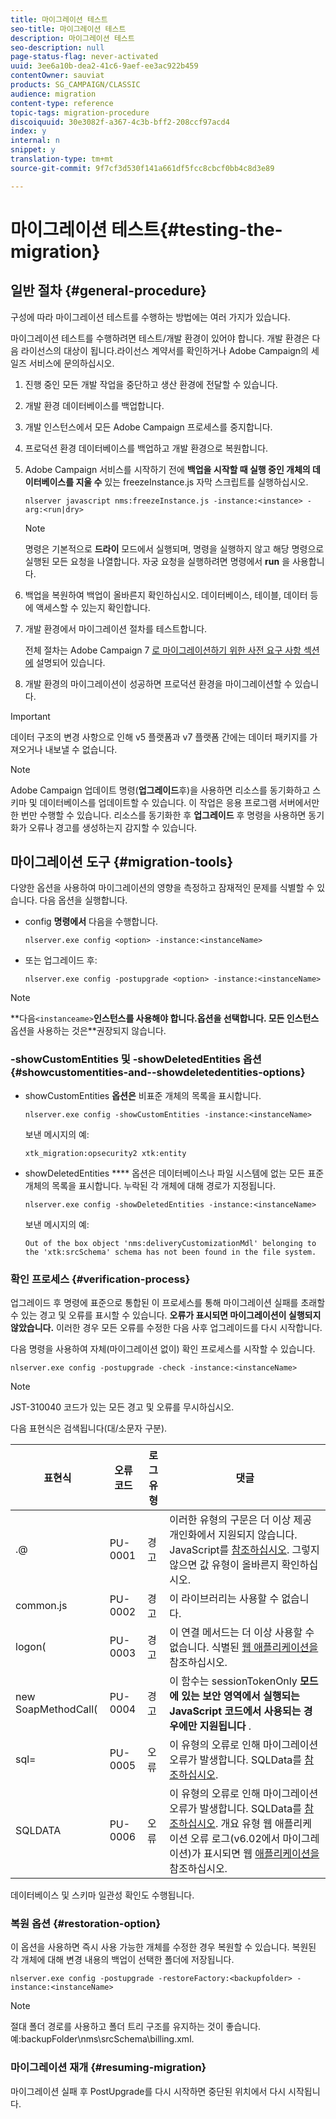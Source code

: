 ```yaml
---
title: 마이그레이션 테스트
seo-title: 마이그레이션 테스트
description: 마이그레이션 테스트
seo-description: null
page-status-flag: never-activated
uuid: 3ee6a10b-dea2-41c6-9aef-ee3ac922b459
contentOwner: sauviat
products: SG_CAMPAIGN/CLASSIC
audience: migration
content-type: reference
topic-tags: migration-procedure
discoiquuid: 30e3082f-a367-4c3b-bff2-208ccf97acd4
index: y
internal: n
snippet: y
translation-type: tm+mt
source-git-commit: 9f7cf3d530f141a661df5fcc8cbcf0bb4c8d3e89

---
```



# 마이그레이션 테스트{#testing-the-migration}

## 일반 절차 {#general-procedure}

구성에 따라 마이그레이션 테스트를 수행하는 방법에는 여러 가지가 있습니다.

마이그레이션 테스트를 수행하려면 테스트/개발 환경이 있어야 합니다. 개발 환경은 다음 라이선스의 대상이 됩니다.라이선스 계약서를 확인하거나 Adobe Campaign의 세일즈 서비스에 문의하십시오.

1. 진행 중인 모든 개발 작업을 중단하고 생산 환경에 전달할 수 있습니다.
1. 개발 환경 데이터베이스를 백업합니다.
1. 개발 인스턴스에서 모든 Adobe Campaign 프로세스를 중지합니다.
1. 프로덕션 환경 데이터베이스를 백업하고 개발 환경으로 복원합니다.
1. Adobe Campaign 서비스를 시작하기 전에 **백업을 시작할 때 실행 중인 개체의 데이터베이스를 지울 수** 있는 freezeInstance.js 자막 스크립트를 실행하십시오.

   ```
   nlserver javascript nms:freezeInstance.js -instance:<instance> -arg:<run|dry>
   ```

   >[!NOTE]
   >
   >명령은 기본적으로 **드라이** 모드에서 실행되며, 명령을 실행하지 않고 해당 명령으로 실행된 모든 요청을 나열합니다. 자궁 요청을 실행하려면 명령에서 **run** 을 사용합니다.

1. 백업을 복원하여 백업이 올바른지 확인하십시오. 데이터베이스, 테이블, 데이터 등에 액세스할 수 있는지 확인합니다.
1. 개발 환경에서 마이그레이션 절차를 테스트합니다.

   전체 절차는 Adobe Campaign 7 [로 마이그레이션하기 위한 사전 요구 사항 섹션에](../../migration/using/prerequisites-for-migration-to-adobe-campaign-7.md) 설명되어 있습니다.

1. 개발 환경의 마이그레이션이 성공하면 프로덕션 환경을 마이그레이션할 수 있습니다.

>[!IMPORTANT]
>
>데이터 구조의 변경 사항으로 인해 v5 플랫폼과 v7 플랫폼 간에는 데이터 패키지를 가져오거나 내보낼 수 없습니다.

>[!NOTE]
>
>Adobe Campaign 업데이트 명령(**업그레이드**&#x200B;후)을 사용하면 리소스를 동기화하고 스키마 및 데이터베이스를 업데이트할 수 있습니다. 이 작업은 응용 프로그램 서버에서만 한 번만 수행할 수 있습니다. 리소스를 동기화한 후 **업그레이드** 후 명령을 사용하면 동기화가 오류나 경고를 생성하는지 감지할 수 있습니다.

## 마이그레이션 도구 {#migration-tools}

다양한 옵션을 사용하여 마이그레이션의 영향을 측정하고 잠재적인 문제를 식별할 수 있습니다. 다음 옵션을 실행합니다.

* config **명령에서** 다음을 수행합니다.

   ```
   nlserver.exe config <option> -instance:<instanceName>
   ```

* 또는 업그레이드 후:

   ```
   nlserver.exe config -postupgrade <option> -instance:<instanceName>
   ```

>[!NOTE]
>
>**다음`<instanceame>`**인스턴스를 사용해야 합니다.옵션을 선택합니다. 모든 인스턴스**&#x200B;옵션을 사용하는 것은&#x200B;**권장되지 않습니다.

### -showCustomEntities 및 -showDeletedEntities 옵션 {#showcustomentities-and--showdeletedentities-options}

* showCustomEntities **옵션은** 비표준 개체의 목록을 표시합니다.

   ```
   nlserver.exe config -showCustomEntities -instance:<instanceName>
   ```

   보낸 메시지의 예:

   ```
   xtk_migration:opsecurity2 xtk:entity
   ```

* showDeletedEntities **** 옵션은 데이터베이스나 파일 시스템에 없는 모든 표준 개체의 목록을 표시합니다. 누락된 각 개체에 대해 경로가 지정됩니다.

   ```
   nlserver.exe config -showDeletedEntities -instance:<instanceName>
   ```

   보낸 메시지의 예:

   ```
   Out of the box object 'nms:deliveryCustomizationMdl' belonging to the 'xtk:srcSchema' schema has not been found in the file system.
   ```

### 확인 프로세스 {#verification-process}

업그레이드 후 명령에 표준으로 통합된 이 프로세스를 통해 마이그레이션 실패를 초래할 수 있는 경고 및 오류를 표시할 수 있습니다. **오류가 표시되면 마이그레이션이 실행되지 않았습니다.** 이러한 경우 모든 오류를 수정한 다음 사후 업그레이드를 다시 시작합니다.

다음 명령을 사용하여 자체(마이그레이션 없이) 확인 프로세스를 시작할 수 있습니다.

```
nlserver.exe config -postupgrade -check -instance:<instanceName>
```

>[!NOTE]
>
>JST-310040 코드가 있는 모든 경고 및 오류를 무시하십시오.

다음 표현식은 검색됩니다(대/소문자 구분).

<table> 
 <thead> 
  <tr> 
   <th> 표현식<br /> </th> 
   <th> 오류 코드<br /> </th> 
   <th> 로그 유형<br /> </th> 
   <th> 댓글<br /> </th> 
  </tr> 
 </thead> 
 <tbody> 
  <tr> 
   <td> .@<br /> </td> 
   <td> PU-0001<br /> </td> 
   <td> 경고<br /> </td> 
   <td> 이러한 유형의 구문은 더 이상 제공 개인화에서 지원되지 않습니다. JavaScript를 <a href="../../migration/using/general-configurations.md#javascript" target="_blank">참조하십시오</a>. 그렇지 않으면 값 유형이 올바른지 확인하십시오.<br /> </td> 
  </tr> 
  <tr> 
   <td> common.js<br /> </td> 
   <td> PU-0002<br /> </td> 
   <td> 경고<br /> </td> 
   <td> 이 라이브러리는 사용할 수 없습니다.<br /> </td> 
  </tr> 
  <tr> 
   <td> logon(<br /> </td> 
   <td> PU-0003<br /> </td> 
   <td> 경고<br /> </td> 
   <td> 이 연결 메서드는 더 이상 사용할 수 없습니다. 식별된 <a href="../../migration/using/general-configurations.md#identified-web-applications" target="_blank">웹 애플리케이션을</a>참조하십시오.<br /> </td> 
  </tr> 
  <tr> 
   <td> new SoapMethodCall(<br /> </td> 
   <td> PU-0004<br /> </td> 
   <td> 경고<br /> </td> 
   <td> 이 함수는 sessionTokenOnly <strong>모드에 있는 보안 영역에서 실행되는 JavaScript 코드에서 사용되는 경우에만 지원됩니다</strong> .<br /> </td> 
  </tr> 
  <tr> 
   <td> sql=<br /> </td> 
   <td> PU-0005<br /> </td> 
   <td> 오류<br /> </td> 
   <td> 이 유형의 오류로 인해 마이그레이션 오류가 발생합니다. SQLData를 <a href="../../migration/using/general-configurations.md#sqldata" target="_blank">참조하십시오</a>.<br /> </td> 
  </tr> 
  <tr> 
   <td> SQLDATA<br /> </td> 
   <td> PU-0006<br /> </td> 
   <td> 오류<br /> </td> 
   <td> 이 유형의 오류로 인해 마이그레이션 오류가 발생합니다. SQLData를 <a href="../../migration/using/general-configurations.md#sqldata" target="_blank">참조하십시오</a>. 개요 유형 웹 애플리케이션 오류 로그(v6.02에서 마이그레이션)가 표시되면 웹 <a href="../../migration/using/specific-configurations-in-v6-02.md#web-applications" target="_blank">애플리케이션을</a>참조하십시오.<br /> </td> 
  </tr> 
 </tbody> 
</table>

데이터베이스 및 스키마 일관성 확인도 수행됩니다.

### 복원 옵션 {#restoration-option}

이 옵션을 사용하면 즉시 사용 가능한 개체를 수정한 경우 복원할 수 있습니다. 복원된 각 개체에 대해 변경 내용의 백업이 선택한 폴더에 저장됩니다.

```
nlserver.exe config -postupgrade -restoreFactory:<backupfolder> -instance:<instanceName>
```

>[!NOTE]
>
>절대 폴더 경로를 사용하고 폴더 트리 구조를 유지하는 것이 좋습니다. 예:backupFolder\nms\srcSchema\billing.xml.

### 마이그레이션 재개 {#resuming-migration}

마이그레이션 실패 후 PostUpgrade를 다시 시작하면 중단된 위치에서 다시 시작됩니다.
